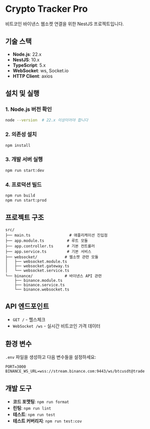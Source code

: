 # Crypto Tracker Pro

비트코인 바이낸스 웹소켓 연결을 위한 NestJS 프로젝트입니다.

## 기술 스택

- **Node.js**: 22.x
- **NestJS**: 10.x
- **TypeScript**: 5.x
- **WebSocket**: ws, Socket.io
- **HTTP Client**: axios

## 설치 및 실행

### 1. Node.js 버전 확인
```bash
node --version  # 22.x 이상이어야 합니다
```

### 2. 의존성 설치
```bash
npm install
```

### 3. 개발 서버 실행
```bash
npm run start:dev
```

### 4. 프로덕션 빌드
```bash
npm run build
npm run start:prod
```

## 프로젝트 구조

```
src/
├── main.ts                 # 애플리케이션 진입점
├── app.module.ts          # 루트 모듈
├── app.controller.ts      # 기본 컨트롤러
├── app.service.ts         # 기본 서비스
├── websocket/            # 웹소켓 관련 모듈
│   ├── websocket.module.ts
│   ├── websocket.gateway.ts
│   └── websocket.service.ts
└── binance/              # 바이낸스 API 관련
    ├── binance.module.ts
    ├── binance.service.ts
    └── binance.websocket.ts
```

## API 엔드포인트

- `GET /` - 헬스체크
- `WebSocket /ws` - 실시간 비트코인 가격 데이터

## 환경 변수

`.env` 파일을 생성하고 다음 변수들을 설정하세요:

```env
PORT=3000
BINANCE_WS_URL=wss://stream.binance.com:9443/ws/btcusdt@trade
```

## 개발 도구

- **코드 포맷팅**: `npm run format`
- **린팅**: `npm run lint`
- **테스트**: `npm run test`
- **테스트 커버리지**: `npm run test:cov` 